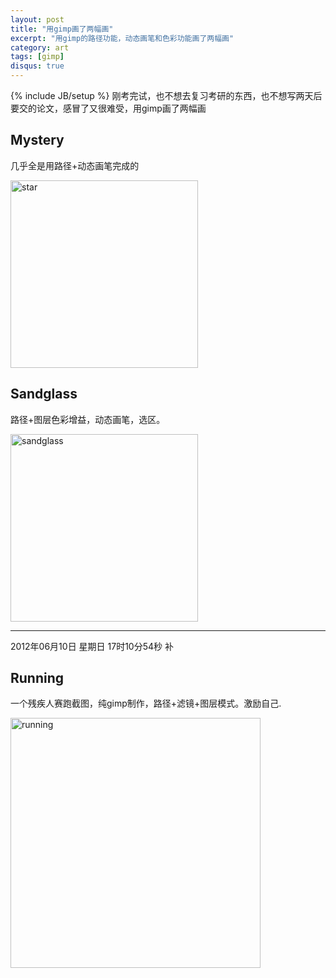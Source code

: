 ```yaml
---
layout: post
title: "用gimp画了两幅画"
excerpt: "用gimp的路径功能，动态画笔和色彩功能画了两幅画"
category: art
tags: [gimp]
disqus: true
---
```

{% include JB/setup %}
刚考完试，也不想去复习考研的东西，也不想写两天后要交的论文，感冒了又很难受，用gimp画了两幅画

## Mystery

几乎全是用路径+动态画笔完成的

<img src="http://imgur.com/muFuE.png" hight="150" width="300" alt="star" />

## Sandglass

路径+图层色彩增益，动态画笔，选区。

<img src="http://imgur.com/FU3p8.png" hight="150" width="300" alt="sandglass" />

***

2012年06月10日 星期日 17时10分54秒 补

## Running

一个残疾人赛跑截图，纯gimp制作，路径+滤镜+图层模式。激励自己.

<img src="http://i.imgur.com/FcIjH.png" hight="200" width="400" alt="running" />

